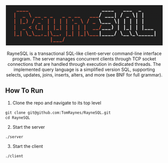 <div align="center">
    <img src="Assets/banner.png" width="500">
    <p>
        RayneSQL is a transactional SQL-like client-server command-line interface program.
        The server manages concurrent clients through TCP socket connections that are handled through execution 
        in dedicated threads. The implemented query language is a simplified version SQL, supporting 
        selects, updates, joins, inserts, alters, and more (see BNF for full grammar).
    </p>
</div>

## How To Run

1. Clone the repo and navigate to its top level
```
git clone git@github.com:TomRaynes/RayneSQL.git
cd RayneSQL
```
2. Start the server
```
./server
```
3. Start the client
```
./client
```